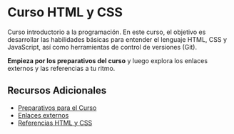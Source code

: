 # Curso HTML y CSS

Curso introductorio a la programación. En este curso, el objetivo es desarrollar las habilidades básicas para entender el lenguaje HTML, CSS y JavaScript, así como herramientas de control de versiones (Git).

**Empieza por los preparativos del curso** y luego explora los enlaces externos y las referencias a tu ritmo.

## Recursos Adicionales

- [Preparativos para el Curso](./preparativos.md)
- [Enlaces externos](./recursos/enlaces-externos.md)
- [Referencias HTML y CSS](./recursos/referencias.md)
